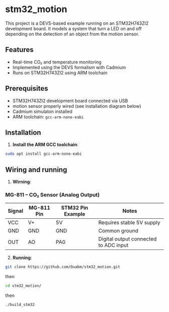 # stm32_motion
This project is a DEVS-based example running on an STM32H743ZI2 development board. It models a system that turn a LED on and off depending on the detection of an object from the motion sensor.

## Features

- Real-time CO₂ and temperature monitoring
- Implemented using the DEVS formalism with Cadmium
- Runs on STM32H743ZI2 using ARM toolchain

## Prerequisites

- STM32H743ZI2 development board connected via USB
- motion sensor properly wired (see installation diagram below)
- Cadmium simulaton installed
- ARM toolchain: `gcc-arm-none-eabi`

## Installation

1. **Install the ARM GCC toolchain**:

```bash
sudo apt install gcc-arm-none-eabi
```
## Wiring and running 
1. **Wirning**:

### MG-811 – CO₂ Sensor (Analog Output)

| Signal | MG-811 Pin | STM32 Pin Example | Notes                                  |
|--------|------------|-------------------|--------------------------------------- |
| VCC    | V+         | 5V                | Requires stable 5V supply              |
| GND    | GND        | GND               | Common ground                          |
| OUT    | AO         | PA0               | Digital output connected to ADC input  |


2. **Running**:

```bash
git clone https://github.com/Ouabm/stm32_motion.git
```
  then
```bash
cd stm32_motion/
```
  then
```bash
./build_stm32
```

